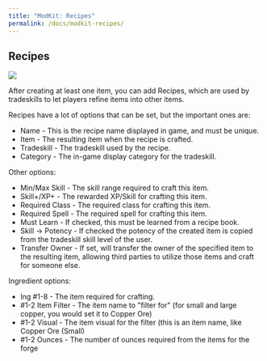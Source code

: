 ```yaml
---
title: "ModKit: Recipes"
permalink: /docs/modkit-recipes/
---
```


## Recipes

![](https://i.imgur.com/fax97QJ.png)

After creating at least one item, you can add Recipes, which are used by tradeskills to let players refine items into other items.

Recipes have a lot of options that can be set, but the important ones are:

- Name - This is the recipe name displayed in game, and must be unique.
- Item - The resulting item when the recipe is crafted.
- Tradeskill - The tradeskill used by the recipe.
- Category - The in-game display category for the tradeskill.

Other options:

- Min/Max Skill - The skill range required to craft this item.
- Skill+/XP+ - The rewarded XP/Skill for crafting this item.
- Required Class - The required class for crafting this item.
- Required Spell - The required spell for crafting this item.
- Must Learn - If checked, this must be learned from a recipe book.
- Skill -> Potency - If checked the potency of the created item is copied from the tradeskill skill level of the user.
- Transfer Owner - If set, will transfer the owner of the specified item to the resulting item, allowing third parties to utilize those items and craft for someone else.

Ingredient options:

- Ing #1-8 - The item required for crafting.
- #1-2 Item Filter - The item name to "filter for" (for small and large copper, you would set it to Copper Ore)
- #1-2 Visual - The item visual for the filter (this is an item name, like Copper Ore (Small)
- #1-2 Ounces - The number of ounces required from the items for the forge
